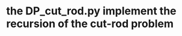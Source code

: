the DP_cut_rod.py implement the recursion of the cut-rod problem
================================================================

